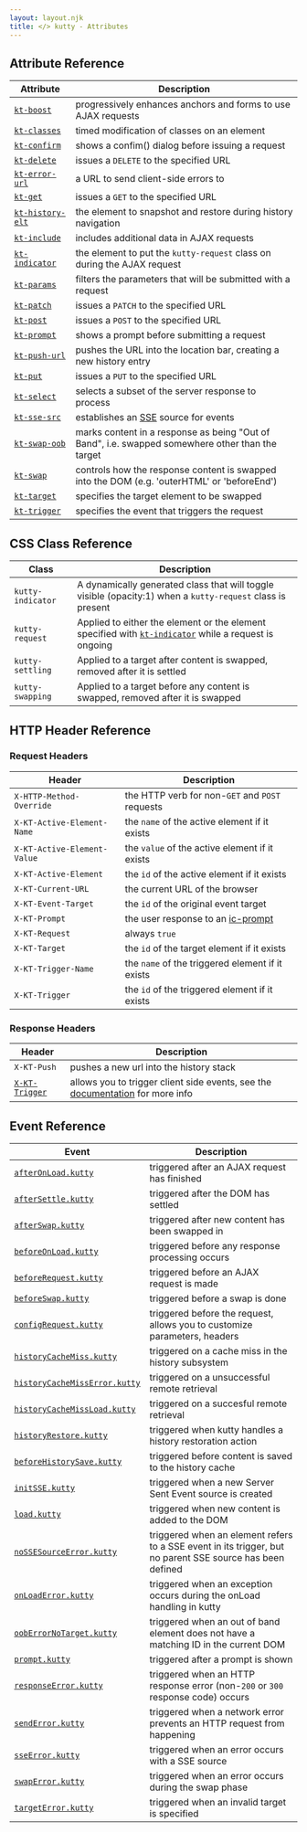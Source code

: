 ```yaml
---
layout: layout.njk
title: </> kutty - Attributes
---
```


## Attribute Reference

| Attribute | Description |
|-----------|-------------|
| [`kt-boost`](/attributes/kt-boost) | progressively enhances anchors and forms to use AJAX requests
| [`kt-classes`](/attributes/kt-classes) | timed modification of classes on an element
| [`kt-confirm`](/attributes/kt-confirm) | shows a confim() dialog before issuing a request
| [`kt-delete`](/attributes/kt-delete) | issues a `DELETE` to the specified URL
| [`kt-error-url`](/attributes/kt-error-url) | a URL to send client-side errors to
| [`kt-get`](/attributes/kt-get) | issues a `GET` to the specified URL
| [`kt-history-elt`](/attributes/kt-history-elt) | the element to snapshot and restore during history navigation
| [`kt-include`](/attributes/kt-include) | includes additional data in AJAX requests
| [`kt-indicator`](/attributes/kt-indicator) | the element to put the `kutty-request` class on during the AJAX request
| [`kt-params`](/attributes/kt-params) | filters the parameters that will be submitted with a request
| [`kt-patch`](/attributes/kt-patch) | issues a `PATCH` to the specified URL
| [`kt-post`](/attributes/kt-post) | issues a `POST` to the specified URL
| [`kt-prompt`](/attributes/kt-prompt) | shows a prompt before submitting a request
| [`kt-push-url`](/attributes/kt-push-url) | pushes the URL into the location bar, creating a new history entry
| [`kt-put`](/attributes/kt-put) | issues a `PUT` to the specified URL
| [`kt-select`](/attributes/kt-select) | selects a subset of the server response to process
| [`kt-sse-src`](/attributes/kt-sse-src) | establishes an [SSE](https://developer.mozilla.org/en-US/docs/Web/API/Server-sent_events/Using_server-sent_events) source for events
| [`kt-swap-oob`](/attributes/kt-swap-oob) | marks content in a response as being "Out of Band", i.e. swapped somewhere other than the target 
| [`kt-swap`](/attributes/kt-swap) | controls how the response content is swapped into the DOM (e.g. 'outerHTML' or 'beforeEnd')
| [`kt-target`](/attributes/kt-target) | specifies the target element to be swapped
| [`kt-trigger`](/attributes/kt-trigger) | specifies the event that triggers the request

## CSS Class Reference

| Class | Description |
|-----------|-------------|
| `kutty-indicator` | A dynamically generated class that will toggle visible (opacity:1) when a `kutty-request` class is present
| `kutty-request` | Applied to either the element or the element specified with [`kt-indicator`](/attributes/kt-indicator) while a request is ongoing
| `kutty-settling` | Applied to a target after content is swapped, removed after it is settled
| `kutty-swapping` | Applied to a target before any content is swapped, removed after it is swapped


## HTTP Header Reference

### Request Headers 
| Header | Description |
|-------|-------------|
| `X-HTTP-Method-Override` | the HTTP verb for non-`GET` and `POST` requests
| `X-KT-Active-Element-Name` | the `name` of the active element if it exists
| `X-KT-Active-Element-Value` | the `value` of the active element if it exists
| `X-KT-Active-Element` | the `id` of the active element if it exists
| `X-KT-Current-URL` | the current URL of the browser
| `X-KT-Event-Target` | the `id` of the original event target 
| `X-KT-Prompt` | the user response to an [ic-prompt](/attributes/kt-prompt)
| `X-KT-Request` | always `true`
| `X-KT-Target` | the `id` of the target element if it exists
| `X-KT-Trigger-Name` | the `name` of the triggered element if it exists
| `X-KT-Trigger` | the `id` of the triggered element if it exists

### Response Headers
| Header | Description |
|-------|-------------|
| `X-KT-Push` | pushes a new url into the history stack
| [`X-KT-Trigger`](/headers/x-kt-trigger) | allows you to trigger client side events, see the [documentation](/headers/x-kt-trigger) for more info

## Event Reference

| Event | Description |
|-------|-------------|
| [`afterOnLoad.kutty`](/events#afterOnLoad.kutty) | triggered after an AJAX request has finished
| [`afterSettle.kutty`](/events#afterSettle.kutty)  | triggered after the DOM has settled
| [`afterSwap.kutty`](/events#afterSwap.kutty)  | triggered after new content has been swapped in
| [`beforeOnLoad.kutty`](/events#beforeOnLoad.kutty)  | triggered before any response processing occurs
| [`beforeRequest.kutty`](/events#beforeRequest.kutty)  | triggered before an AJAX request is made
| [`beforeSwap.kutty`](/events#beforeSwap.kutty)  | triggered before a swap is done
| [`configRequest.kutty`](/events#configRequest.kutty)  | triggered before the request, allows you to customize parameters, headers
| [`historyCacheMiss.kutty`](/events#historyCacheMiss.kutty)  | triggered on a cache miss in the history subsystem
| [`historyCacheMissError.kutty`](/events#historyCacheMissError.kutty)  | triggered on a unsuccessful remote retrieval 
| [`historyCacheMissLoad.kutty`](/events#historyCacheMissLoad.kutty)  | triggered on a succesful remote retrieval 
| [`historyRestore.kutty`](/events#historyRestore.kutty)  | triggered when kutty handles a history restoration action
| [`beforeHistorySave.kutty`](/events#beforeHistorySave.kutty)  | triggered before content is saved to the history cache
| [`initSSE.kutty`](/events#initSSE.kutty) | triggered when a new Server Sent Event source is created
| [`load.kutty`](/events#load.kutty)  | triggered when new content is added to the DOM
| [`noSSESourceError.kutty`](/events#noSSESourceError.kutty)  | triggered when an element refers to a SSE event in its trigger, but no parent SSE source has been defined
| [`onLoadError.kutty`](/events#onLoadError.kutty)  | triggered when an exception occurs during the onLoad handling in kutty
| [`oobErrorNoTarget.kutty`](/events#oobErrorNoTarget.kutty)  | triggered when an out of band element does not have a matching ID in the current DOM
| [`prompt.kutty`](/events#prompt.kutty)  | triggered after a prompt is shown
| [`responseError.kutty`](/events#responseError.kutty)  | triggered when an HTTP response error (non-`200` or `300` response code) occurs
| [`sendError.kutty`](/events#sendError.kutty)  | triggered when a network error prevents an HTTP request from happening
| [`sseError.kutty`](/events#sseError.kutty)  | triggered when an error occurs with a SSE source
| [`swapError.kutty`](/events#swapError.kutty)  | triggered when an error occurs during the swap phase
| [`targetError.kutty`](/events#targetError.kutty)  | triggered when an invalid target is specified
